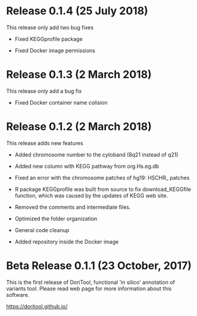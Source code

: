 # Release 0.1.4 (25 July 2018)

This release only add two bug fixes

- Fixed KEGGprofile package

- Fixed Docker image permissions

# Release 0.1.3 (2 March 2018)

This release only add a bug fix

- Fixed Docker container name colision

# Release 0.1.2 (2 March 2018)

This release adds new features

- Added chromosome number to the cytoband (8q21 instead of q21)

- Added new column with KEGG pathway from org.Hs.eg.db

- Fixed an error with the chromosome patches of hg19: HSCHR_ patches

- R package KEGGprofile was built from source to fix download_KEGGfile function, which was caused by the updates of KEGG web site.

- Removed the comments and intermediate files.

- Optimized the folder organization

- General code cleanup

- Added repository inside the Docker image

# Beta Release 0.1.1 (23 October, 2017)

This is the first release of DoriTool, functional 'in silico' annotation of variants tool. Please
read web page for more information about this software.

<https://doritool.github.io/>
